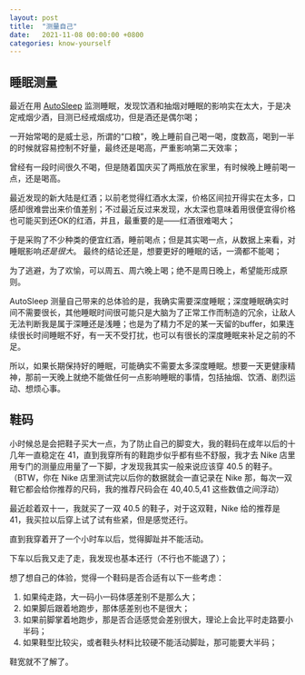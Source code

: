 ```yaml
---
layout: post
title:  "测量自己"
date:   2021-11-08 00:00:00 +0800
categories: know-yourself
---
```


## 睡眠测量

最近在用 [AutoSleep](https://autosleepapp.tantsissa.com/) 监测睡眠，发现饮酒和抽烟对睡眠的影响实在太大，于是决定戒烟少酒，目测已经戒烟成功，但是酒还是偶尔喝；  

一开始常喝的是威士忌，所谓的“口粮”，晚上睡前自己喝一喝，度数高，喝到一半的时候就容易控制不好量，最终还是喝高，严重影响第二天效率；  

曾经有一段时间很久不喝，但是随着国庆买了两瓶放在家里，有时候晚上睡前喝一点，还是喝高。

最近发现的新大陆是红酒；以前老觉得红酒水太深，价格区间拉开得实在太多，口感却很难尝出来价值差别；不过最近反过来发现，水太深也意味着用很便宜得价格也可能买到还OK的红酒，并且，最重要的是——红酒很难喝大；

于是采购了不少种类的便宜红酒，睡前喝点；但是其实喝一点，从数据上来看，对睡眠影响*还是很大*。  最终的结论还是，想要更好的睡眠的话，一滴都不能喝；

为了逃避，为了欢愉，可以周五、周六晚上喝；绝不是周日晚上，希望能形成原则。
  
AutoSleep 测量自己带来的总体验的是，我确实需要深度睡眠；深度睡眠确实时间不需要很长，其他睡眠时间很可能只是大脑为了正常工作而制造的冗余，让敌人无法判断我是属于深睡还是浅睡；也是为了精力不足的某一天留的buffer，如果连续很长时间睡眠不好，有一天不受打扰，也可以有很长的深度睡眠来补足之前的不足。

所以，如果长期保持好的睡眠，可能确实不需要太多深度睡眠。想要一天更健康精神，那前一天晚上就绝不能做任何一点影响睡眠的事情，包括抽烟、饮酒、剧烈运动、想烦心事。


## 鞋码

小时候总是会把鞋子买大一点，为了防止自己的脚变大，我的鞋码在成年以后的十几年一直稳定在 41，直到我穿所有的鞋跑步似乎都有些不舒服，我才去 Nike 店里用专门的测量应用量了一下脚，才发现我其实一般来说应该穿 40.5 的鞋子。（BTW，你在 Nike 店里测试完以后你的数据就会一直记录在 Nike 那，每次一双鞋它都会给你推荐的尺码，我的推荐尺码会在 40,40.5,41 这些数值之间浮动）

最近趁着双十一，我就买了一双 40.5 的鞋子，对于这双鞋，Nike 给的推荐是 41，我买拉以后穿上试了试有些紧，但是感觉还行。

直到我穿着开了一个小时车以后，觉得脚趾并不能活动。

下车以后我又走了走，我发现也基本还行（不行也不能退了）；

想了想自己的体验，觉得一个鞋码是否合适有以下一些考虑：

1. 如果纯走路，大一码小一码体感差别不是那么大；
2. 如果脚后跟着地跑步，那体感差别也不是很大；
3. 如果前脚掌着地跑步，那是否合适感觉会差别很大，理论上会比平时走路要小半码；
4. 如果鞋型比较尖，或者鞋头材料比较硬不能活动脚趾，那可能要大半码；

鞋宽就不了解了。

